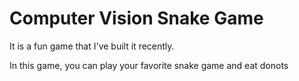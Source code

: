 # Computer Vision Snake Game

It is a fun game that I've built it recently.

In this game, you can play your favorite snake game and eat donots
